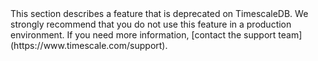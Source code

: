 <highlight type="deprecation">
This section describes a feature that is deprecated on TimescaleDB. We strongly
recommend that you do not use this feature in a production environment. If you
need more information, [contact the support
team](https://www.timescale.com/support).
</highlight>
